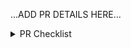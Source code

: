 <!--
Thank you for your contribution! 🎉

Please be sure to go over the PR CHECKLIST below before posting your PR to make sure we all think of "everything". :)
-->

...ADD PR DETAILS HERE...

<details>
<summary>PR Checklist</summary>
<br/>

__Please leave this checklist in your PR.__

- Source changes maintain stated browser compatibility.
- Issue being fixed is referenced.
- Unit test coverage added/updated.
- E2E test coverage added/updated.
- Typings added/updated.
- Changes do not break SSR:
  - Careful to test `typeof document/window !== 'undefined'` before using it in code that gets executed on load.
- README updated (API changes, instructions, etc.).
- Changes to dependencies explained.
- Changeset added (run `yarn changeset` locally to add one, and follow the prompts).
  - EXCEPTION: A Changeset is not required if the change does not affect any of the source files that produce the package bundle. For example, demo changes, tooling changes, test updates, or a new dev-only dependency to run tests more efficiently should not have a Changeset since it will not affect package consumers.

</details>

